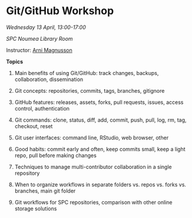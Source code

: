 # Git/GitHub Workshop

*Wednesday 13 April, 13:00-17:00*

*SPC Noumea Library Room*

Instructor: [Arni Magnusson](https://github.com/arni-magnusson)

**Topics**

1. Main benefits of using Git/GitHub: track changes, backups, collaboration,
   dissemination

2. Git concepts: repositories, commits, tags, branches, gitignore

3. GitHub features: releases, assets, forks, pull requests, issues, access
   control, authentication

4. Git commands: clone, status, diff, add, commit, push, pull, log, rm, tag,
   checkout, reset

5. Git user interfaces: command line, RStudio, web browser, other

6. Good habits: commit early and often, keep commits small, keep a light repo,
   pull before making changes

7. Techniques to manage multi-contributor collaboration in a single repository

8. When to organize workflows in separate folders vs. repos vs. forks vs.
   branches, main git folder

9. Git workflows for SPC repositories, comparison with other online storage
   solutions
